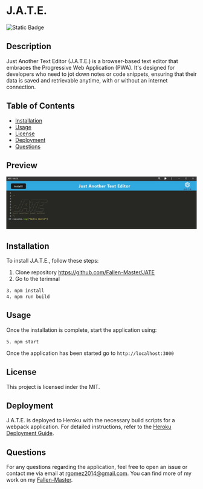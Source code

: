 # J.A.T.E.

![Static Badge](https://img.shields.io/badge/license-MIT-blue)
    
## Description
Just Another Text Editor (J.A.T.E.) is a browser-based text editor that embraces the Progressive Web Application (PWA). It's designed for developers who need to jot down notes or code snippets, ensuring that their data is saved and retrievable anytime, with or without an internet connection.
  
## Table of Contents
- [Installation](#installation)
- [Usage](#usage)
- [License](#license)
- [Deployment](#deployment)
- [Questions](#questions)

## Preview
  ![J.A.T.E.](/Assets/JATE.jpg)
## Installation
To install J.A.T.E., follow these steps:
1. Clone repository https://github.com/Fallen-Master/JATE
2. Go to the terimnal 
```
3. npm install 
4. npm run build
```
  
## Usage
Once the installation is complete, start the application using:
```
5. npm start
```
Once the application has been started go to `http://localhost:3000`
## License
This project is licensed inder the MIT.

## Deployment
J.A.T.E. is deployed to Heroku with the necessary build scripts for a webpack application. For detailed instructions, refer to the [Heroku Deployment Guide](https://devcenter.heroku.com/articles/git).


 
## Questions 
For any questions regarding the application, feel free to open an issue or contact me via email at [rgomez2014@gmail.com](mailto:rgomez2014@gmail.com). You can find more of my work on my [Fallen-Master](https://github.com/Fallen-Master). 
